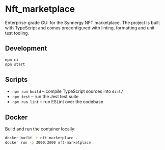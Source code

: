 # Nft_marketplace

Enterprise-grade GUI for the Synnergy NFT marketplace. The project is built
with TypeScript and comes preconfigured with linting, formatting and unit test
tooling.

## Development

```bash
npm ci
npm start
```

## Scripts

- `npm run build` – compile TypeScript sources into `dist/`
- `npm test` – run the Jest test suite
- `npm run lint` – run ESLint over the codebase

## Docker

Build and run the container locally:

```bash
docker build -t nft-marketplace .
docker run -p 3000:3000 nft-marketplace
```
